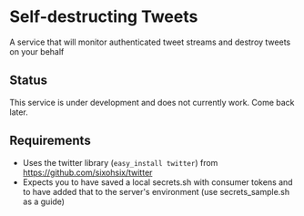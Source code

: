 # Self-destructing Tweets

A service that will monitor authenticated tweet streams and destroy tweets on your behalf

## Status

This service is under development and does not currently work. Come back later.

## Requirements

- Uses the twitter library (`easy_install twitter`) from https://github.com/sixohsix/twitter
- Expects you to have saved a local secrets.sh with consumer tokens and to have added that to the server's environment (use secrets_sample.sh as a guide)
